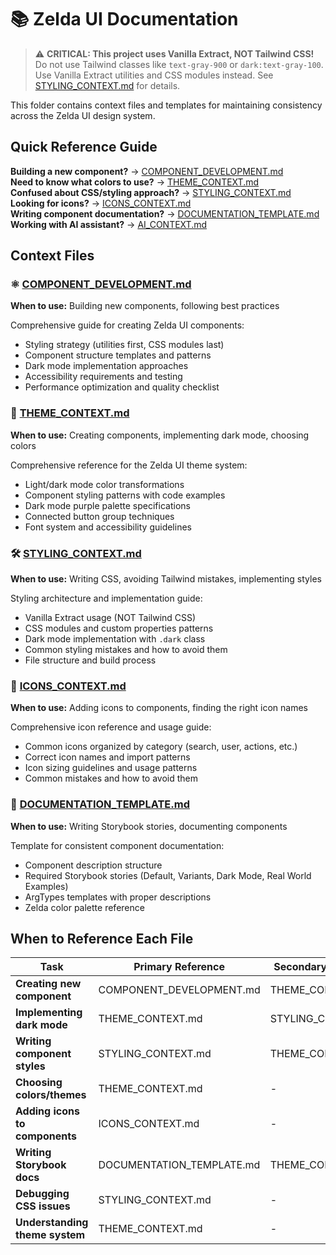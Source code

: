 # 📚 Zelda UI Documentation

> ⚠️ **CRITICAL: This project uses Vanilla Extract, NOT Tailwind CSS!**  
> Do not use Tailwind classes like `text-gray-900` or `dark:text-gray-100`.  
> Use Vanilla Extract utilities and CSS modules instead. See [STYLING_CONTEXT.md](./STYLING_CONTEXT.md) for details.

This folder contains context files and templates for maintaining consistency across the Zelda UI design system.

## Quick Reference Guide

**Building a new component?** → [COMPONENT_DEVELOPMENT.md](./COMPONENT_DEVELOPMENT.md)  
**Need to know what colors to use?** → [THEME_CONTEXT.md](./THEME_CONTEXT.md)  
**Confused about CSS/styling approach?** → [STYLING_CONTEXT.md](./STYLING_CONTEXT.md)  
**Looking for icons?** → [ICONS_CONTEXT.md](./ICONS_CONTEXT.md)  
**Writing component documentation?** → [DOCUMENTATION_TEMPLATE.md](./DOCUMENTATION_TEMPLATE.md)  
**Working with AI assistant?** → [AI_CONTEXT.md](./AI_CONTEXT.md)

## Context Files

### ⚛️ [COMPONENT_DEVELOPMENT.md](./COMPONENT_DEVELOPMENT.md)
**When to use:** Building new components, following best practices

Comprehensive guide for creating Zelda UI components:
- Styling strategy (utilities first, CSS modules last)
- Component structure templates and patterns
- Dark mode implementation approaches
- Accessibility requirements and testing
- Performance optimization and quality checklist

### 🎨 [THEME_CONTEXT.md](./THEME_CONTEXT.md)
**When to use:** Creating components, implementing dark mode, choosing colors

Comprehensive reference for the Zelda UI theme system:
- Light/dark mode color transformations
- Component styling patterns with code examples
- Dark mode purple palette specifications
- Connected button group techniques
- Font system and accessibility guidelines

### 🛠️ [STYLING_CONTEXT.md](./STYLING_CONTEXT.md)
**When to use:** Writing CSS, avoiding Tailwind mistakes, implementing styles

Styling architecture and implementation guide:
- Vanilla Extract usage (NOT Tailwind CSS)
- CSS modules and custom properties patterns
- Dark mode implementation with `.dark` class
- Common styling mistakes and how to avoid them
- File structure and build process

### 🎯 [ICONS_CONTEXT.md](./ICONS_CONTEXT.md)
**When to use:** Adding icons to components, finding the right icon names

Comprehensive icon reference and usage guide:
- Common icons organized by category (search, user, actions, etc.)
- Correct icon names and import patterns
- Icon sizing guidelines and usage patterns
- Common mistakes and how to avoid them

### 📝 [DOCUMENTATION_TEMPLATE.md](./DOCUMENTATION_TEMPLATE.md)
**When to use:** Writing Storybook stories, documenting components

Template for consistent component documentation:
- Component description structure
- Required Storybook stories (Default, Variants, Dark Mode, Real World Examples)
- ArgTypes templates with proper descriptions
- Zelda color palette reference

## When to Reference Each File

| Task | Primary Reference | Secondary Reference |
|------|------------------|--------------------|
| **Creating new component** | COMPONENT_DEVELOPMENT.md | THEME_CONTEXT.md |
| **Implementing dark mode** | THEME_CONTEXT.md | STYLING_CONTEXT.md |
| **Writing component styles** | STYLING_CONTEXT.md | THEME_CONTEXT.md |
| **Choosing colors/themes** | THEME_CONTEXT.md | - |
| **Adding icons to components** | ICONS_CONTEXT.md | - |
| **Writing Storybook docs** | DOCUMENTATION_TEMPLATE.md | THEME_CONTEXT.md |
| **Debugging CSS issues** | STYLING_CONTEXT.md | - |
| **Understanding theme system** | THEME_CONTEXT.md | - |